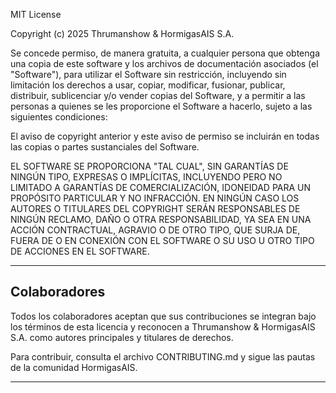 MIT License

Copyright (c) 2025 Thrumanshow & HormigasAIS S.A.

Se concede permiso, de manera gratuita, a cualquier persona que obtenga una copia
de este software y los archivos de documentación asociados (el "Software"), para
utilizar el Software sin restricción, incluyendo sin limitación los derechos a
usar, copiar, modificar, fusionar, publicar, distribuir, sublicenciar y/o vender
copias del Software, y a permitir a las personas a quienes se les proporcione el
Software a hacerlo, sujeto a las siguientes condiciones:

El aviso de copyright anterior y este aviso de permiso se incluirán en todas las
copias o partes sustanciales del Software.

EL SOFTWARE SE PROPORCIONA "TAL CUAL", SIN GARANTÍAS DE NINGÚN TIPO, EXPRESAS O
IMPLÍCITAS, INCLUYENDO PERO NO LIMITADO A GARANTÍAS DE COMERCIALIZACIÓN,
IDONEIDAD PARA UN PROPÓSITO PARTICULAR Y NO INFRACCIÓN. EN NINGÚN CASO LOS
AUTORES O TITULARES DEL COPYRIGHT SERÁN RESPONSABLES DE NINGÚN RECLAMO, DAÑO O
OTRA RESPONSABILIDAD, YA SEA EN UNA ACCIÓN CONTRACTUAL, AGRAVIO O DE OTRO TIPO,
QUE SURJA DE, FUERA DE O EN CONEXIÓN CON EL SOFTWARE O SU USO U OTRO TIPO DE
ACCIONES EN EL SOFTWARE.

---

## Colaboradores

Todos los colaboradores aceptan que sus contribuciones se integran bajo los términos de esta licencia y reconocen a Thrumanshow & HormigasAIS S.A. como autores principales y titulares de derechos.

Para contribuir, consulta el archivo CONTRIBUTING.md y sigue las pautas de la comunidad HormigasAIS.

---

